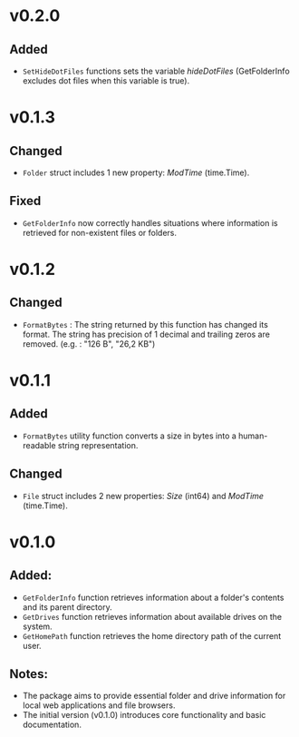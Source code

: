 # v0.2.0
## Added
- `SetHideDotFiles` functions sets the variable *hideDotFiles* (GetFolderInfo excludes dot files when this variable is true).

# v0.1.3
## Changed
- `Folder` struct includes 1 new property: *ModTime* (time.Time).
## Fixed
- `GetFolderInfo` now correctly handles situations where information is retrieved for non-existent files or folders.

# v0.1.2
## Changed
- `FormatBytes` : The string returned by this function has changed its format. The string has precision of 1 decimal and trailing zeros are removed. (e.g. : "126 B", "26,2 KB")

# v0.1.1
## Added
- `FormatBytes` utility function converts a size in bytes into a human-readable string representation.

## Changed
- `File` struct includes 2 new properties: *Size* (int64) and *ModTime* (time.Time).  

# v0.1.0
## Added:
- `GetFolderInfo` function retrieves information about a folder's contents and its parent directory.
- `GetDrives` function retrieves information about available drives on the system.
- `GetHomePath` function retrieves the home directory path of the current user.

## Notes:
- The package aims to provide essential folder and drive information for local web applications and file browsers.
- The initial version (v0.1.0) introduces core functionality and basic documentation.